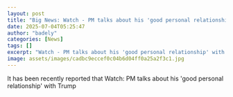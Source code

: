 ```yaml
---
layout: post
title: "Big News: Watch - PM talks about his 'good personal relationship' with Trump"
date: 2025-07-04T05:25:47
author: "badely"
categories: [News]
tags: []
excerpt: "Watch - PM talks about his 'good personal relationship' with Trump"
image: assets/images/cadbc9eccef0c04b6d04ff0a25a2f3c1.jpg
---
```


It has been recently reported that Watch: PM talks about his 'good personal relationship' with Trump

